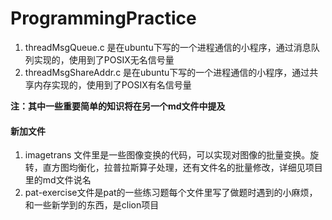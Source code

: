 # ProgrammingPractice


1. threadMsgQueue.c  是在ubuntu下写的一个进程通信的小程序，通过消息队列实现的，使用到了POSIX无名信号量
2. threadMsgShareAddr.c 是在ubuntu下写的一个进程通信的小程序，通过共享内存实现的，使用到了POSIX有名信号量


**注：其中一些重要简单的知识将在另一个md文件中提及**


#### 新加文件

1. imagetrans 文件里是一些图像变换的代码，可以实现对图像的批量变换。旋转，直方图均衡化，拉普拉斯算子处理，还有文件名的批量修改，详细见项目里的md文件说名
2. pat-exercise文件是pat的一些练习题每个文件里写了做题时遇到的小麻烦，和一些新学到的东西，是clion项目

